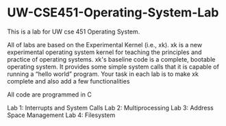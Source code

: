# UW-CSE451-Operating-System-Lab
This is a lab for UW cse 451 Operating System.

All of labs are based on the Experimental Kernel (i.e., xk). xk is a new experimental
operating system kernel for teaching the principles and practice of operating systems.
xk's baseline code is a complete, bootable operating system. It provides some simple system
calls that it is capable of running a “hello world” program. Your task in each lab is to make
xk complete and also add a few functionalities

All code are programmed in C

Lab 1: Interrupts and System Calls
Lab 2: Multiprocessing
Lab 3: Address Space Management
Lab 4: Filesystem
